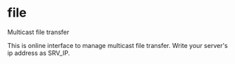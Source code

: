 # file
Multicast file transfer

This is online interface to manage multicast file transfer. 
Write your server's ip address as SRV_IP.
